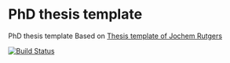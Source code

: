 # PhD thesis template
PhD thesis template
Based on [Thesis template of Jochem Rutgers](https://sites.google.com/site/jochemrutgers/publications/phd-thesis)

[![Build Status](https://travis-ci.org/gkuiper/phdthesis-template.svg?branch=master)](https://travis-ci.org/gkuiper/phdthesis-template)
